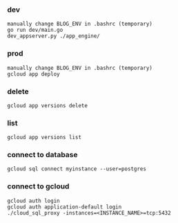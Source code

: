 ### dev
    manually change BLOG_ENV in .bashrc (temporary)
    go run dev/main.go
    dev_appserver.py ./app_engine/

### prod
    manually change BLOG_ENV in .bashrc (temporary)
    gcloud app deploy

### delete
    gcloud app versions delete

### list
    gcloud app versions list

### connect to database
    gcloud sql connect myinstance --user=postgres

### connect to gcloud
    gcloud auth login
    gcloud auth application-default login
    ./cloud_sql_proxy -instances=<INSTANCE_NAME>=tcp:5432
